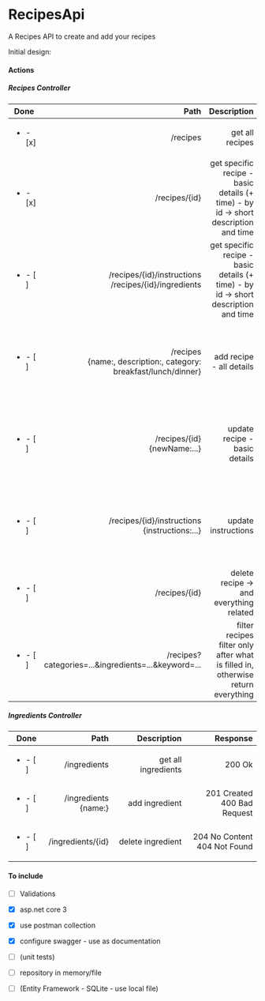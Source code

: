 # RecipesApi

A Recipes API to create and add your recipes

Initial design:

#### Actions

##### Recipes Controller
| Done | Path | Description | Response |
| ---- |----:| -----------:| --------: |
|<ul><li>- [x] </li></ul> | /recipes | get all recipes | 200 Ok |
|<ul><li>- [x] </li></ul> | /recipes/{id} | get specific recipe - basic details (+ time) - by id -> short description and time | 200 Ok<br>404 Not Found |
|<ul><li>- [ ] </li></ul> | /recipes/{id}/instructions<br>/recipes/{id}/ingredients | get specific recipe - basic details (+ time) - by id -> short description and time | 200 Ok<br>404 Not Found |
|<ul><li>- [ ] </li></ul> | /recipes<br>{name:, description:, category: breakfast/lunch/dinner} | add recipe - all details | 201 Created + new object<br>400 Bad request - validation error |
|<ul><li>- [ ] </li></ul> | /recipes/{id}<br>{newName:...} | update recipe - basic details | 204 No Content<br>400 Bad request - validation error<br>404 Not Found |
|<ul><li>- [ ] </li></ul> | /recipes/{id}/instructions<br>{instructions:...} | update instructions | 204 No Content<br>400 Bad request - validation error<br>404 Not Found |
|<ul><li>- [ ] </li></ul> | /recipes/{id} | delete recipe -> and everything related | 204 No Content<br>404 Not Found |
|<ul><li>- [ ] </li></ul> | /recipes?categories=...&ingredients=...&keyword=... | filter recipes<br>filter only after what is filled in, otherwise return everything | 200 Ok |

##### Ingredients Controller
| Done | Path | Description | Response |
| ---- |----:| -----------:| --------: |
|<ul><li>- [ ] </li></ul> | /ingredients | get all ingredients | 200 Ok |
|<ul><li>- [ ] </li></ul> | /ingredients<br>{name:} | add ingredient | 201 Created<br>400 Bad Request |
|<ul><li>- [ ] </li></ul> | /ingredients/{id} | delete ingredient | 204 No Content<br>404 Not Found |


#### To include
- [ ] Validations

- [x] asp.net core 3

- [x] use postman collection

- [x] configure swagger - use as documentation

- [ ] (unit tests)

- [ ] repository in memory/file
- [ ] (Entity Framework - SQLite - use local file)

